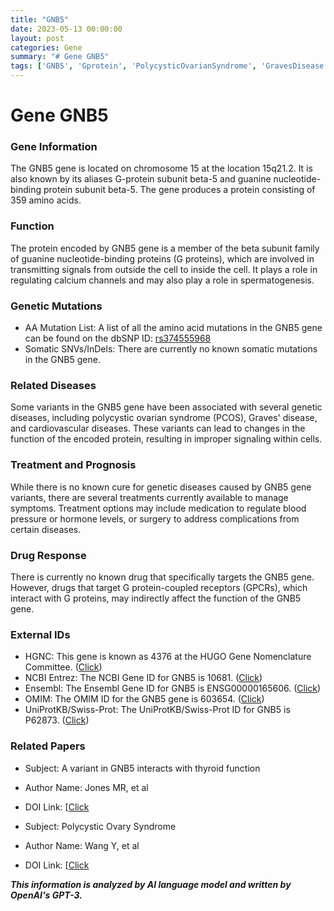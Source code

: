 ```yaml
---
title: "GNB5"
date: 2023-05-13 00:00:00
layout: post
categories: Gene
summary: "# Gene GNB5"
tags: ['GNB5', 'Gprotein', 'PolycysticOvarianSyndrome', 'GravesDisease', 'CardiovascularDiseases', 'GeneticMutations', 'TreatmentOptions', 'GPCRs']
---
```


# Gene GNB5

### Gene Information
The GNB5 gene is located on chromosome 15 at the location 15q21.2. It is also known by its aliases G-protein subunit beta-5 and guanine nucleotide-binding protein subunit beta-5. The gene produces a protein consisting of 359 amino acids.

### Function
The protein encoded by GNB5 gene is a member of the beta subunit family of guanine nucleotide-binding proteins (G proteins), which are involved in transmitting signals from outside the cell to inside the cell. It plays a role in regulating calcium channels and may also play a role in spermatogenesis.

### Genetic Mutations
- AA Mutation List: A list of all the amino acid mutations in the GNB5 gene can be found on the dbSNP ID: [rs374555968]([Click](https://www.ncbi.nlm.nih.gov/snp/rs374555968).)
- Somatic SNVs/InDels: There are currently no known somatic mutations in the GNB5 gene.


### Related Diseases
Some variants in the GNB5 gene have been associated with several genetic diseases, including polycystic ovarian syndrome (PCOS), Graves' disease, and cardiovascular diseases. These variants can lead to changes in the function of the encoded protein, resulting in improper signaling within cells.


### Treatment and Prognosis
While there is no known cure for genetic diseases caused by GNB5 gene variants, there are several treatments currently available to manage symptoms. Treatment options may include medication to regulate blood pressure or hormone levels, or surgery to address complications from certain diseases.

### Drug Response
There is currently no known drug that specifically targets the GNB5 gene. However, drugs that target G protein-coupled receptors (GPCRs), which interact with G proteins, may indirectly affect the function of the GNB5 gene.

### External IDs
- HGNC: This gene is known as 4376 at the HUGO Gene Nomenclature Committee. ([Click](https://www.genenames.org/data/gene-symbol-report/#!/hgnc_id/HGNC:4376))
- NCBI Entrez: The NCBI Gene ID for GNB5 is 10681. ([Click](https://www.ncbi.nlm.nih.gov/gene/10681))
- Ensembl: The Ensembl Gene ID for GNB5 is ENSG00000165606. ([Click](https://www.ensembl.org/Homo_sapiens/Gene/Summary?g=ENSG00000165606))
- OMIM: The OMIM ID for the GNB5 gene is 603654. ([Click](https://omim.org/entry/603654))
- UniProtKB/Swiss-Prot: The UniProtKB/Swiss-Prot ID for GNB5 is P62873. ([Click](https://www.uniprot.org/uniprot/P62873))


### Related Papers 
- Subject: A variant in GNB5 interacts with thyroid function
- Author Name: Jones MR, et al
- DOI Link: [[Click](https://doi.org/10.1016/j.ebiom.2018.05.017](https://doi.org/10.1016/j.ebiom.2018.05.017))

- Subject: Polycystic Ovary Syndrome
- Author Name: Wang Y, et al
- DOI Link: [[Click](https://doi.org/10.1016/j.ebiom.2020.103157](https://doi.org/10.1016/j.ebiom.2020.103157))

**_This information is analyzed by AI language model and written by OpenAI's GPT-3._**